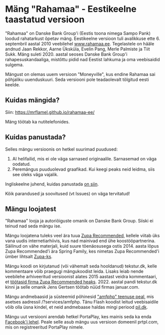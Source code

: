 # Mäng "Rahamaa" - Eestikeelne taastatud versioon
"Rahamaa" on Danske Bank Group'i (Eestis toona nimega Sampo Pank) loodud rahatarkust õpetav mäng. Eestikeelne versioon tuli avalikkuse ette 6. septembril aastal 2010 veebilehel www.rahamaa.ee. Tegelastele on hääle andnud Jaan Rekkor, Aarne Üksküla, Evelin Pang, Merle Palmiste ja Tiit Sukk. Mäng suleti 2020. aastal seoses Danske Bank Group'i rahapesuskandaaliga, mistõttu pidid nad Eestist lahkuma ja oma veebisaidid sulgema.

Mängust on olemas uuem versioon "Moneyville", kus endine Rahamaa sai põhjaliku uuenduskuuri. Seda versiooni pole teadaolevalt tõlgitud eesti keelde.



## Kuidas mängida?
Siin: https://mrflamel.github.io/rahamaa-ee/

Mäng töötab ka nutitelefonides.



## Kuidas panustada?
Selles mängu versioonis on hetkel suurimad puudused:
1. AI helifailid, mis ei ole väga sarnased originaalile. Sarnasemad on väga oodatud.
2. Peremängus puuduolevad graafikad. Kui keegi peaks neid leidma, siis see oleks väga vajalik.

Ingliskeelne juhend, kuidas panustada [on siin](https://github.com/firstcontributions/first-contributions).


Kõik parandused ja soovitused (vt Issues) on väga tervitatud!



## Mängu loojatest
"Rahamaa" looja ja autoriõiguste omanik on Danske Bank Group. Siiski ei teinud nad seda mängu ise. 


Mängu loojatena tuleks veel ära tuua [Zupa Recommended](https://web.archive.org/web/20130311125235/http://zuparecommended.dk/category/news/), kellele viitab üks vana uudis internetiarhiivis, kus nad mainivad end ühe koostööpartnerina. Säilinud on vähe materjali, kuid suure tõenäosusega ostis 2014. aasta lõpus Zupa Recommended'i ära Spring Family, kes nimetas Zupa Recommended'i ümber lihtsalt [Zupa-ks](zupa.dk).


Mängu koodi on kirjutanud (või vähemalt seda hooldanud) tekstur.dk, kelle kommentaare võib praegugi mängukoodist leida. Lisaks leiab nende veebilehe arhiveeritud versioonist alates 2015 aastast veidra kommentaari, et [töötasid firma Zupa Recommended heaks](https://web.archive.org/web/20150511124317/http://tekstur.dk/?page_id=6). 2022. aastal pandi tekstur.dk kinni ja selle omanik Jens Gertsen töötab nüüd firmas januar.com.


Mängu andmebaasid ja süsteemid põhinesid ["amfphp" teenuse peal](https://amfphp.org/), mis asetses aadressil <nt pengeby.dk>/?services/amfphp. Tänu Flash koodist leitud veebisaidile võib olla üsna kindel, et neid andmebaase haldas mingi periood [pil.dk](https://pil.dk).


Mängu uut versiooni arendab hetkel PortaPlay, kes mainis seda ka enda [Facebook'i lehel](https://www.facebook.com/photo.php?fbid=797534492382348&id=100063774121556&set=a.474892844646516). Peale selle asub mängu uus versioon domeenil prtpl.com, mis on registreeritud PortaPlay nimele.

